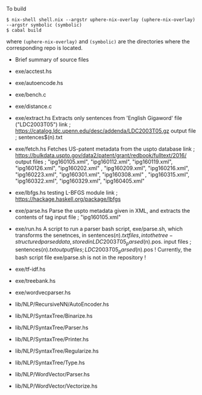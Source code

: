 To build

```
$ nix-shell shell.nix --argstr uphere-nix-overlay (uphere-nix-overlay) --argstr symbolic (symbolic)
$ cabal build
```
where `(uphere-nix-overlay)` and `(symbolic)` are the directories where the corresponding repo is
located.

* Brief summary of source files
 - exe/acctest.hs
 
 - exe/autoencode.hs

 - exe/bench.c

 - exe/distance.c

 - exe/extract.hs
    Extracts only sentences from 'English Gigaword' file ("LDC2003T05")
    link ; https://catalog.ldc.upenn.edu/desc/addenda/LDC2003T05.gz
    output file ; sentences$(n).txt

 - exe/fetch.hs
    Fetches US-patent metadata from the uspto database
    link ;  https://bulkdata.uspto.gov/data2/patent/grant/redbook/fulltext/2016/
    output files ; "ipg160105.xml", "ipg160112.xml", "ipg160119.xml", "ipg160126.xml", "ipg160202.xml"
      , "ipg160209.xml", "ipg160216.xml", "ipg160223.xml", "ipg160301.xml", "ipg160308.xml"
      , "ipg160315.xml", "ipg160322.xml", "ipg160329.xml", "ipg160405.xml"

 - exe/lbfgs.hs
    testing L-BFGS module
    link ; https://hackage.haskell.org/package/lbfgs 

 - exe/parse.hs
    Parse the uspto metadata given in XML, and extracts the contents of <description> tag
    input file ; "ipg160105.xml"

 - exe/run.hs
    A script to run a parser bash script, exe/parse.sh, which transforms the senetnces, in sentences$(n).txt files, into the tree-structured parsed data, stored in LDC2003T05_parsed$(n).pos.
    input files ; sentences$(n).txt
    output files ; LDC2003T05_parsed$(n).pos 
    ! Currently, the bash script file exe/parse.sh is not in the repository ! 

 - exe/tf-idf.hs
 - exe/treebank.hs
 - exe/wordvecparser.hs


 - lib/NLP/RecursiveNN/AutoEncoder.hs

 - lib/NLP/SyntaxTree/Binarize.hs
 - lib/NLP/SyntaxTree/Parser.hs
 - lib/NLP/SyntaxTree/Printer.hs
 - lib/NLP/SyntaxTree/Regularize.hs
 - lib/NLP/SyntaxTree/Type.hs
 
 - lib/NLP/WordVector/Parser.hs
 - lib/NLP/WordVector/Vectorize.hs
